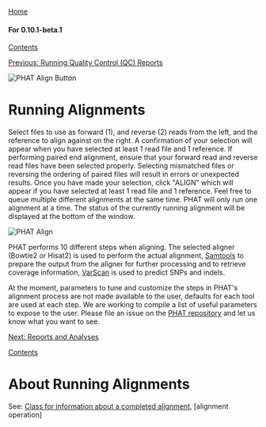[Home](https://chgibb.github.io/PHATDocs/)

#### For 0.10.1-beta.1
[Contents](https://chgibb.github.io/PHATDocs/docs/releases/0.10.1-beta.1/home)

[Previous: Running Quality Control (QC) Reports](https://chgibb.github.io/PHATDocs/docs/releases/0.10.1-beta.1/QCReports)

![PHAT Align Button](https://chgibb.github.io//PHATDocs/docs/releases/0.10.1-beta.1/AlignButton.png)

# Running Alignments
Select files to use as forward (1), and reverse (2) reads from the left, and the reference to align against on the right. A confirmation of your selection will appear when you have selected at least 1 read file and 1 reference. If performing paired end alignment, ensure that your forward read and reverse read files have been selected properly. Selecting mismatched files or reversing the ordering of paired files will result in errors or unexpected results. Once you have made your selection, click "ALIGN" which will appear if you have selected at least 1 read file and 1 reference. Feel free to queue multiple different alignments at the same time. PHAT will only run one alignment at a time. The status of the currently running alignment will be displayed at the bottom of the window.

![PHAT Align](https://chgibb.github.io//PHATDocs/docs/releases/0.10.1-beta.1/AlignSelected.png)

PHAT performs 10 different steps when aligning. The selected aligner (Bowtie2 or Hisat2) is used to perform the actual alignment, [Samtools](http://www.htslib.org/doc/samtools.html) to prepare the output from the aligner for further processing and to retrieve coverage information, [VarScan](http://dkoboldt.github.io/varscan/) is used to predict SNPs and indels.

At the moment, parameters to tune and customize the steps in PHAT's alignment process are not made available to the user, defaults for each tool are used at each step. We are working to compile a list of useful parameters to expose to the user. Please file an issue on the [PHAT repository](https://github.com/chgibb/PHAT) and let us know what you want to see.

[Next: Reports and Analyses](https://chgibb.github.io/PHATDocs/docs/releases/0.10.1-beta.1/reportsAndAnalyses)

[Contents](https://chgibb.github.io/PHATDocs/docs/releases/0.10.1-beta.1/home)


# About Running Alignments
See: [Class for information about a completed alignment](https://github.com/chgibb/PHAT/blob/0.10.1-beta.1/src/req/alignData.ts), [alignment operation]
